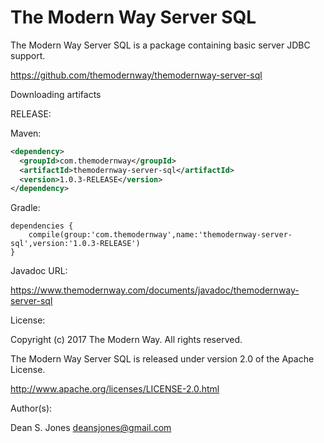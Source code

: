 The Modern Way Server SQL
======

The Modern Way Server SQL is a package containing basic server JDBC support.

https://github.com/themodernway/themodernway-server-sql

Downloading artifacts

RELEASE:

Maven:
```xml
<dependency>
  <groupId>com.themodernway</groupId>
  <artifactId>themodernway-server-sql</artifactId>
  <version>1.0.3-RELEASE</version>
</dependency>
```
Gradle:

```
dependencies {
    compile(group:'com.themodernway',name:'themodernway-server-sql',version:'1.0.3-RELEASE')
}
```
Javadoc URL:

https://www.themodernway.com/documents/javadoc/themodernway-server-sql

License:

Copyright (c) 2017 The Modern Way. All rights reserved.

The Modern Way Server SQL is released under version 2.0 of the Apache License.

http://www.apache.org/licenses/LICENSE-2.0.html

Author(s):

Dean S. Jones
deansjones@gmail.com
